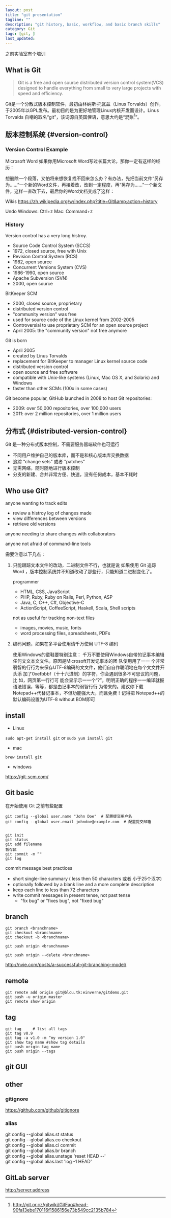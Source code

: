 ```yaml
---
layout: post
title: "git presentation"
tagline: ""
description: "git history, basic, workflow, and basic branch skills"
category: Git
tags: [git, ]
last_updated: 
---
```


之前实验室有个培训

## What is Git

> Git is a free and open source distributed version control system(VCS) designed to handle everything from small to very large projects with speed and efficiency.

Git是一个分散式版本控制软件，最初由林纳斯·托瓦兹（Linus Torvalds）创作，于2005年以GPL发布。最初目的是为更好地管理Linux内核开发而设计。Linus Torvalds 自嘲的取名“git”，该词源自英国俚语，意思大约是“混账[^1]”。

## 版本控制系统 {#version-control}

### Version Control Example
Microsoft Word
如果你用Microsoft Word写过长篇大论，那你一定有这样的经历：

想删除一个段落，又怕将来想恢复找不回来怎么办？有办法，先把当前文件“另存为……”一个新的Word文件，再接着改，改到一定程度，再“另存为……”一个新文件，这样一直改下去，最后你的Word文档变成了这样：

Wikis
https://zh.wikipedia.org/w/index.php?title=Git&amp;action=history

Undo
Windows: Ctrl+z
Mac: Command+z

### History
Version control has a very long histroy.

- Source Code Control System (SCCS)
 - 1972, closed source, free with Unix
- Revision Control System (RCS)
 - 1982, open source
- Concurrent Versions System (CVS)
 - 1986-1990, open source
- Apache Subversion (SVN)
 - 2000, open source

BitKeeper SCM

 - 2000, closed source, proprietary
 - distributed version control
 - "community version" was free
 - used for source code of the Linux kernel from 2002-2005
 - Controversial to use proprietary SCM for an open source project
 - April 2005: the "community version" not free anymore

Git is born

- April 2005
- created by Linus Torvalds
- replacement for BitKeeper to manager Linux kernel source code
- distributed version control
- open source and free software
- compatible with Unix-like systems (Linux, Mac OS X, and Solaris) and Windows
- faster than other SCMs (100x in some cases)

Git become popular, GitHub launched in 2008 to host Git repositories:

- 2009: over 50,000 repositories, over 100,000 users
- 2011: over 2 million repositories, over 1 million users

## 分布式 {#distributed-version-control}

Git 是一种分布式版本控制，不需要服务器端软件也可运行

- 不同用户维护自己的版本库，而不是和核心版本库交换数据
- 追踪 “change sets" 或者 ”patches"
- 无需网络，随时随地进行版本控制
- 分支的新建、合并非常方便、快速，没有任何成本，基本不耗时

## Who use Git?

anyone wanting to track edits

- review a histroy log of changes made
- view differences between versions
- retrieve old versions

anyone needing to share changes with collaborators

anyone not afraid of command-line tools

需要注意以下几点：

1. 只能跟踪文本文件的改动，二进制文件不行，也就是说 如果使用 Git 追踪 Word ，版本控制系统并不知道改动了那些行，只能知道二进制变化了。

	programmer

	- HTML, CSS, JavaScript
	- PHP, Ruby, Ruby on Rails, Perl, Python, ASP
	- Java, C, C++, C#, Objective-C
	- ActionScript, CoffeeScript, Haskell, Scala, Shell scripts

	not as useful for tracking non-text files

	- images, movies, music, fonts
	- word processing files, spreadsheets, PDFs

2. 编码问题，如果在多平台使用请千万使用 UTF-8 编码

	使用Windows的童鞋要特别注意：
	千万不要使用Windows自带的记事本编辑任何⽂文本⽂文件。原因是Microsoft开发记事本的团
	队使⽤用了⼀一 个非常弱智的⾏行为来保存UTF-8编码的⽂文件，他们⾃自作聪明地在每个⽂文件开头添
	加了0xefbbbf（⼗十六进制）的字符，你会遇到很多不可思议的问题，比 如，网页第一⾏行可
	能会显⽰示⼀一个“?”，明明正确的程序⼀一编译就报语法错误，等等，都是由记事本的弱智⾏行
	为带来的。建议你下载Notepad++代替记事本，不但功能强⼤大，而且免费！记得把
	Notepad++的默认编码设置为UTF-8 without BOM即可

## install

- Linux

`sudo apt-get install git` or `sudo yum install git`

- mac

`brew install git`

- windows

<https://git-scm.com/>

## Git basic

在开始使用 Git 之前有些配置

	git config --global user.name "John Doe"  # 配置提交用户名
	git config --global user.email johndoe@example.com  # 配置提交邮箱


    git init  
    git status  
    git add filename  
    暂存区  
    git commit -m “"  
    git log  

commit message best practices

- short single-line summary ( less then 50 characters 或者 小于25个汉字)
- optionally followed by a blank line and a more complete description
- keep each line to less than 72 characters
- write commit messages in present tense, not past tense
    - "fix bug" or "fixes bug", not "fixed bug"

## branch

    git branch <branchname>  
    git checkout <branchname>  
    git checkout -b <branchname>  

    git push origin <branchname>

    git push origin --delete <branchname>

http://nvie.com/posts/a-successful-git-branching-model/

## remote

    git remote add origin git@blcu.tk:einverne/gitdemo.git  
    git push -u origin master  
    git remote show origin  

## tag

    git tag     # list all tags  
    git tag v0.9  
    git tag -a v1.0 -m “my version 1.0"  
    git show tag name #show tag details  
    git push origin tag name  
    git push origin --tags  

## git GUI

## other

### gitignore

https://github.com/github/gitignore

### alias

git config --global alias.st status  
git config --global alias.co checkout  
git config --global alias.ci commit  
git config --global alias.br branch  
git config --global alias.unstage 'reset HEAD --'  
git config --global alias.last 'log -1 HEAD'  

## GitLab server

http://server.address

[^1]: http://git.or.cz/gitwiki/GitFaq#head-90fa13ebe170116f1586156e73b549cc2135b784
